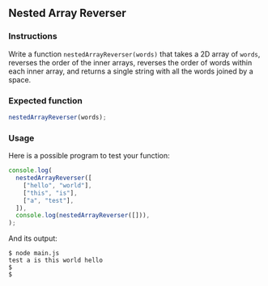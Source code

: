 ## Nested Array Reverser

### Instructions

Write a function `nestedArrayReverser(words)` that takes a 2D array of `words`, reverses the order of the inner arrays, reverses the order of words within each inner array, and returns a single string with all the words joined by a space.

### Expected function

```javascript
nestedArrayReverser(words);
```

### Usage

Here is a possible program to test your function:

```javascript
console.log(
  nestedArrayReverser([
    ["hello", "world"],
    ["this", "is"],
    ["a", "test"],
  ]),
  console.log(nestedArrayReverser([])),
);
```

And its output:

```console
$ node main.js
test a is this world hello
$
$
```
